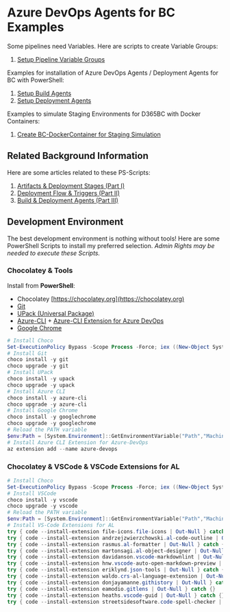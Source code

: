 # Azure DevOps Agents for BC Examples

Some pipelines need Variables. Here are scripts to create Variable Groups:

1) [Setup Pipeline Variable Groups](./setup-pipeline-variables.md)

Examples for installation of Azure DevOps Agents / Deployment Agents for BC with PowerShell:

1) [Setup Build Agents](./setup-build-agents.md)
1) [Setup Deployment Agents](./setup-deployment-agents.md)

Examples to simulate Staging Environments for D365BC with Docker Containers:

1) [Create BC-DockerContainer for Staging Simulation](./create-bc-containers-for-staging.md)

## Related Background Information

Here are some articles related to these PS-Scripts:

1) [Artifacts & Deployment Stages (Part I)](https://www.linkedin.com/pulse/ci-cd-dynamics-365-business-central-part-i-michael-megel/)
1) [Deployment Flow & Triggers (Part II)](https://www.linkedin.com/pulse/ci-cd-dynamics-365-business-central-part-ii-michael-megel/)
1) [Build & Deployment Agents (Part III)](https://www.linkedin.com/pulse/ci-cd-dynamics-365-business-central-part-iii-michael-megel/)

## Development Environment

The best development environment is nothing without tools! Here are some PowerShell Scripts to install my preferred selection. *Admin Rights may be needed to execute these Scripts.*

### Chocolatey & Tools

Install from **PowerShell**:

* Chocolatey [https://chocolatey.org](https://chocolatey.org)
* [Git](https://chocolatey.org/packages/git)
* [UPack (Universal Package)](https://chocolatey.org/packages/upack)
* [Azure-CLI](https://chocolatey.org/packages/azure-cli) + [Azure-CLI Extension for Azure DevOps](https://marketplace.visualstudio.com/items?itemName=ms-vsts.cli)
* [Google Chrome](https://chocolatey.org/packages/GoogleChrome)

```powershell
# Install Choco
Set-ExecutionPolicy Bypass -Scope Process -Force; iex ((New-Object System.Net.WebClient).DownloadString('https://chocolatey.org/install.ps1'))
# Install Git
choco install -y git
choco upgrade -y git
# Install UPack
choco install -y upack
choco upgrade -y upack
# Install Azure CLI
choco install -y azure-cli 
choco upgrade -y azure-cli
# Install Google Chrome
choco install -y googlechrome
choco upgrade -y googlechrome
# Reload the PATH variable
$env:Path = [System.Environment]::GetEnvironmentVariable("Path","Machine")
# Install Azure CLI Extension for Azure-DevOps
az extension add --name azure-devops
```

### Chocolatey & VSCode & VSCode Extensions for AL

```powershell
# Install Choco
Set-ExecutionPolicy Bypass -Scope Process -Force; iex ((New-Object System.Net.WebClient).DownloadString('https://chocolatey.org/install.ps1'))
# Install VSCode
choco install -y vscode
choco upgrade -y vscode
# Reload the PATH variable
$env:Path = [System.Environment]::GetEnvironmentVariable("Path","Machine")
# Install VS-Code Extensions for AL
try { code --install-extension file-icons.file-icons | Out-Null } catch {}
try { code --install-extension andrzejzwierzchowski.al-code-outline | Out-Null } catch {}
try { code --install-extension rasmus.al-formatter | Out-Null } catch {}
try { code --install-extension martonsagi.al-object-designer | Out-Null } catch {}
try { code --install-extension davidanson.vscode-markdownlint | Out-Null } catch {}
try { code --install-extension hnw.vscode-auto-open-markdown-preview | Out-Null } catch {}
try { code --install-extension eriklynd.json-tools | Out-Null } catch {}
try { code --install-extension waldo.crs-al-language-extension | Out-Null } catch {}
try { code --install-extension donjayamanne.githistory | Out-Null } catch {}
try { code --install-extension eamodio.gitlens | Out-Null } catch {}
try { code --install-extension heaths.vscode-guid | Out-Null } catch {}
try { code --install-extension streetsidesoftware.code-spell-checker | Out-Null } catch {}  
```

